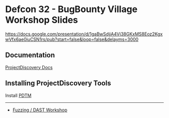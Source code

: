 # Defcon 32 - BugBounty Village Workshop Slides

https://docs.google.com/presentation/d/1gaBwSdjiA4Vj38GKxMS8Eoz2KgxwVfx6ae0iuCSN1rs/pub?start=false&loop=false&delayms=3000

## Documentation

[ProjectDiscovery Docs](https://docs.projectdiscovery.io/introduction)

## Installing ProjectDiscovery Tools

Install [PDTM](https://docs.projectdiscovery.io/tools/pdtm/install)

----

- [Fuzzing / DAST Workshop](./DAST.md)
